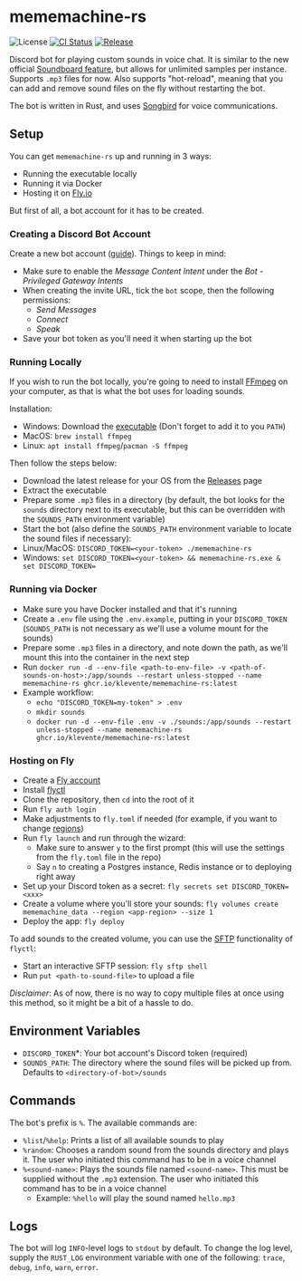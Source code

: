 # mememachine-rs

![License](https://img.shields.io/github/license/klevente/mememachine-rs?style=flat-square)
[![CI Status](https://img.shields.io/github/actions/workflow/status/klevente/mememachine-rs/ci.yml?style=flat-square)](https://github.com/klevente/mememachine-rs/actions/workflows/ci.yml)
[![Release](https://img.shields.io/github/v/release/klevente/mememachine-rs?style=flat-square)](https://github.com/klevente/mememachine-rs/releases/latest)

Discord bot for playing custom sounds in voice chat. It is similar to the new official [Soundboard feature](https://support.discord.com/hc/en-us/articles/12612888127767-Soundboard-FAQ), but allows for unlimited samples per instance. Supports `.mp3` files for now. Also supports "hot-reload", meaning that you can add and remove sound files on the fly without restarting the bot.

The bot is written in Rust, and uses [Songbird](https://github.com/serenity-rs/songbird) for voice communications.

## Setup

You can get `mememachine-rs` up and running in 3 ways:
- Running the executable locally
- Running it via Docker
- Hosting it on [Fly.io](https://fly.io/)

But first of all, a bot account for it has to be created.

### Creating a Discord Bot Account

Create a new bot account ([guide](https://discordpy.readthedocs.io/en/stable/discord.html)). Things to keep in mind:
  - Make sure to enable the *Message Content Intent* under the *Bot - Privileged Gateway Intents*
  - When creating the invite URL, tick the `bot` scope, then the following permissions:
    - *Send Messages*
    - *Connect*
    - *Speak*
  - Save your bot token as you'll need it when starting up the bot

### Running Locally

If you wish to run the bot locally, you're going to need to install [FFmpeg](https://ffmpeg.org/) on your computer, as that is what the bot uses for loading sounds.

Installation:
- Windows: Download the [executable](https://www.gyan.dev/ffmpeg/builds/) (Don't forget to add it to you `PATH`)
- MacOS: `brew install ffmpeg`
- Linux: `apt install ffmpeg`/`pacman -S ffmpeg`

Then follow the steps below:
- Download the latest release for your OS from the [Releases](https://github.com/klevente/mememachine-rs/releases/latest) page
- Extract the executable
- Prepare some `.mp3` files in a directory (by default, the bot looks for the `sounds` directory next to its executable, but this can be overridden with the `SOUNDS_PATH` environment variable)
- Start the bot (also define the `SOUNDS_PATH` environment variable to locate the sound files if necessary):
- Linux/MacOS: `DISCORD_TOKEN=<your-token> ./mememachine-rs`
- Windows: `set DISCORD_TOKEN=<your-token> && mememachine-rs.exe & set DISCORD_TOKEN=`

### Running via Docker

- Make sure you have Docker installed and that it's running
- Create a `.env` file using the `.env.example`, putting in your `DISCORD_TOKEN` (`SOUNDS_PATH` is not necessary as we'll use a volume mount for the sounds)
- Prepare some `.mp3` files in a directory, and note down the path, as we'll mount this into the container in the next step
- Run `docker run -d --env-file <path-to-env-file> -v <path-of-sounds-on-host>:/app/sounds --restart unless-stopped --name mememachine-rs ghcr.io/klevente/mememachine-rs:latest`
- Example workflow:
  - `echo "DISCORD_TOKEN=my-token" > .env`
  - `mkdir sounds`
  - `docker run -d --env-file .env -v ./sounds:/app/sounds --restart unless-stopped --name mememachine-rs ghcr.io/klevente/mememachine-rs:latest`

### Hosting on Fly

- Create a [Fly account](https://fly.io/app/sign-up)
- Install [flyctl](https://fly.io/docs/hands-on/install-flyctl/)
- Clone the repository, then `cd` into the root of it
- Run `fly auth login`
- Make adjustments to `fly.toml` if needed (for example, if you want to change [regions](https://fly.io/docs/reference/regions/))
- Run `fly launch` and run through the wizard:
  - Make sure to answer `y` to the first prompt (this will use the settings from the `fly.toml` file in the repo)
  - Say `n` to creating a Postgres instance, Redis instance or to deploying right away
- Set up your Discord token as a secret: `fly secrets set DISCORD_TOKEN=<xxx>`
- Create a volume where you'll store your sounds: `fly volumes create mememachine_data --region <app-region> --size 1`
- Deploy the app: `fly deploy`

To add sounds to the created volume, you can use the [SFTP](https://fly.io/docs/flyctl/sftp/) functionality of `flyctl`:
- Start an interactive SFTP session: `fly sftp shell`
- Run `put <path-to-sound-file>` to upload a file

*Disclaimer*: As of now, there is no way to copy multiple files at once using this method, so it might be a bit of a hassle to do.

## Environment Variables

- `DISCORD_TOKEN`*: Your bot account's Discord token (required)
- `SOUNDS_PATH`: The directory where the sound files will be picked up from. Defaults to `<directory-of-bot>/sounds`

## Commands

The bot's prefix is `%`. The available commands are:
- `%list`/`%help`: Prints a list of all available sounds to play
- `%random`: Chooses a random sound from the sounds directory and plays it. The user who initiated this command has to be in a voice channel
- `%<sound-name>`: Plays the sounds file named `<sound-name>`. This must be supplied without the `.mp3` extension. The user who initiated this command has to be in a voice channel
  - Example: `%hello` will play the sound named `hello.mp3`

## Logs

The bot will log `INFO`-level logs to `stdout` by default. To change the log level, supply the `RUST_LOG` environment variable with one of the following: `trace`, `debug`, `info`, `warn`, `error`.
